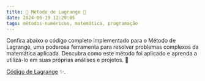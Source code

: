 ```yaml
---
title: 🎨 Método de Lagrange 🎨
date: 2024-06-19 12:20:05
tags: métodos-numéricos, matemática, programação
---
```


Confira abaixo o código completo implementado para o Método de Lagrange, uma poderosa ferramenta para resolver problemas complexos da matemática aplicada. Descubra como este método foi aplicado e aprenda a utilizá-lo em suas próprias análises e projetos. 🚀


[Código de Lagrange](https://docs.google.com/document/d/1A3ZJJwLXZDOfF31uS6W-4dRHLBNi9jHpfbu375SDPJs/edit?usp=sharing) ✨.
